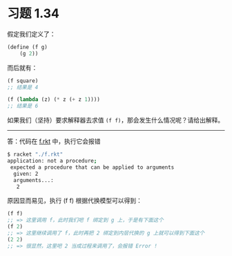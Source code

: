 # 习题 1.34 

假定我们定义了：

``` scheme
(define (f g)
    (g 2))
```

而后就有：

``` scheme 
(f square)
;; 结果是 4

(f (lambda (z) (* z (+ z 1))))
;; 结果是 6
```

如果我们（坚持）要求解释器去求值 `(f f)`，那会发生什么情况呢？请给出解释。

------

答：代码在 [f.rkt](./f.rkt) 中，执行它会报错 

``` bash
$ racket "./f.rkt"
application: not a procedure;
 expected a procedure that can be applied to arguments
  given: 2
  arguments...:
   2
```

原因显而易见，执行 (f f) 根据代换模型可以得到： 

``` scheme 
(f f) 
;; => 这里调用 f，此时我们吧 f 绑定到 g 上，于是有下面这个
(f 2)
;; => 这里继续调用了 f，此时再把 2 绑定到内层代换的 g 上就可以得到下面这个
(2 2)
;; => 很显然，这里吧 2 当成过程来调用了，会报错 Error !
```
